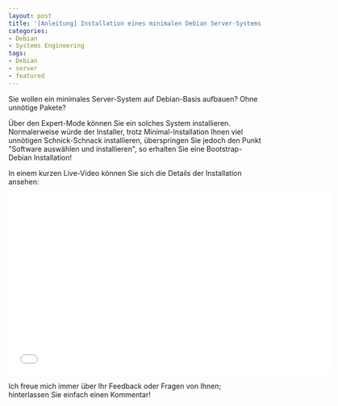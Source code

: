 ```yaml
---
layout: post
title: '[Anleitung] Installation eines minimalen Debian Server-Systems'
categories:
- Debian
- Systems Engineering
tags:
- Debian
- server
- featured
---
```

Sie wollen ein minimales Server-System auf Debian-Basis aufbauen? Ohne unnötige Pakete?


Über den Expert-Mode können Sie ein solches System installieren. Normalerweise würde der Installer, trotz Minimal-Installation Ihnen viel unnötigen Schnick-Schnack installieren, überspringen Sie jedoch den Punkt "Software auswählen und installieren", so erhalten Sie eine Bootstrap-Debian Installation!


In einem kurzen Live-Video können Sie sich die Details der Installation ansehen:


<iframe src="//www.youtube.com/embed/llT4lPcO-6Q" height="360" width="640" allowfullscreen="" frameborder="0"></iframe>


Ich freue mich immer über Ihr Feedback oder Fragen von Ihnen; hinterlassen Sie einfach einen Kommentar!


